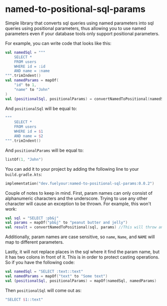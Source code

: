 # named-to-positional-sql-params

Simple library that converts sql queries using named parameters into sql queries using positional
parameters, thus allowing you to use named parameters even if your database tools only support
positional parameters.

For example, you can write code that looks like this:

```kotlin
val namedSql = """
    SELECT *
    FROM users
    WHERE id = :id
    AND name = :name
""".trimIndent()
val namedParams = mapOf(
    "id" to 1,
    "name" to "John"
)
val (positionalSql, positionalParams) = convertNamedToPositional(namedSql, namedParams)
```

And `positionalSql` will be equal to:

```kotlin
"""
    SELECT *
    FROM users
    WHERE id = $1
    AND name = $2
""".trimIndent()
```

And `positionalParams` will be equal to:

```kotlin
listOf(1, "John")
```

You can add it to your project by adding the following line to your `build.gradle.kts`:

```kotlin
implementation("dev.fuelyour:named-to-positional-sql-params:0.0.2")
```

Couple of notes to keep in mind. First, param names can only consist of alphanumeric characters
and the underscore. Trying to use any other character will cause an exception to be thrown. For
example, this won't work:

```kotlin
val sql = "SELECT :pb&j"
val params = mapOf("pb&j" to "peanut butter and jelly")
val result = convertNamedToPositional(sql, params) //This will throw an exception
```

Additionally, param names are case sensitive, so `name`, `Name`, and `NAME` will map to different
parameters.

Lastly, it will not replace places in the sql where it find the param name, but it has two colons
in front of it. This is in order to protect casting operations. So if you have the following code:

```kotlin
val namedSql = "SELECT :text::text"
val namedParams = mapOf("text" to "Some text")
val (positionalSql, positionalParams) = mapOf(namedSql, namedParams)
```

Then `positionalSql` will come out as:

```kotlin
"SELECT $1::text"
```